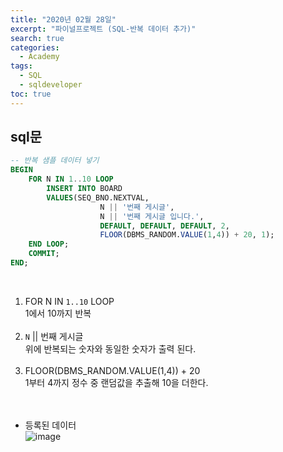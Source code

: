 ```yaml
---
title: "2020년 02월 28일"
excerpt: "파이널프로젝트 (SQL-반복 데이터 추가)"
search: true
categories: 
  - Academy
tags: 
  - SQL
  - sqldeveloper
toc: true
---
```


## sql문

```sql
-- 반복 샘플 데이터 넣기
BEGIN
    FOR N IN 1..10 LOOP
        INSERT INTO BOARD
        VALUES(SEQ_BNO.NEXTVAL,
                    N || '번째 게시글',
                    N || '번째 게시글 입니다.',
                    DEFAULT, DEFAULT, DEFAULT, 2,
                    FLOOR(DBMS_RANDOM.VALUE(1,4)) + 20, 1);
    END LOOP;
    COMMIT;
END;
```

<br>

1. FOR N IN `1..10` LOOP<br>
1에서 10까지 반복<br><br>
2. `N` ||  번째 게시글<br>
위에 반복되는 숫자와 동일한 숫자가 출력 된다.<br><br>
3. FLOOR(DBMS_RANDOM.VALUE(1,4)) + 20<br>
1부터 4까지 정수 중 랜덤값을 추출해 10을 더한다.<br><br><br>



- 등록된 데이터 <br>
![image](https://user-images.githubusercontent.com/73421820/109422743-4039bd00-7a20-11eb-8210-27eb428b5594.png)

<br><br>


